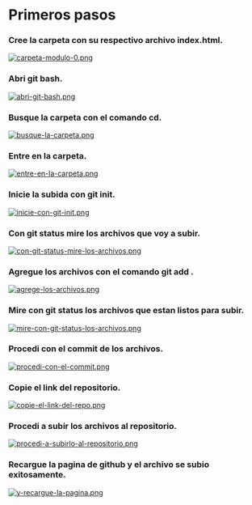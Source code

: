 # Primeros pasos
### Cree la carpeta con su respectivo archivo index.html. 
[![carpeta-modulo-0.png](https://i.postimg.cc/WpDyZKfd/carpeta-modulo-0.png)](https://postimg.cc/yWHn4fKK)
### Abri git bash. 
[![abri-git-bash.png](https://i.postimg.cc/J0nM3Qv1/abri-git-bash.png)](https://postimg.cc/N9W3BRQV)
### Busque la carpeta con el comando cd.
[![busque-la-carpeta.png](https://i.postimg.cc/4Nps6nFH/busque-la-carpeta.png)](https://postimg.cc/4m4DZ4GX)
### Entre en la carpeta.
[![entre-en-la-carpeta.png](https://i.postimg.cc/jSs0yc7B/entre-en-la-carpeta.png)](https://postimg.cc/MvrFSytY)
### Inicie la subida con git init. 
[![inicie-con-git-init.png](https://i.postimg.cc/y86tDdqH/inicie-con-git-init.png)](https://postimg.cc/RN8X8vVs)
### Con git status mire los archivos que voy a subir.
[![con-git-status-mire-los-archivos.png](https://i.postimg.cc/2j4KTvrY/con-git-status-mire-los-archivos.png)](https://postimg.cc/kDgsg22Y)
### Agregue los archivos con el comando git add . 
[![agrege-los-archivos.png](https://i.postimg.cc/FsTGnV6M/agrege-los-archivos.png)](https://postimg.cc/CzfjRkS7)
### Mire con git status los archivos que estan listos para subir.
[![mire-con-git-status-los-archivos.png](https://i.postimg.cc/3JN2W5Lq/mire-con-git-status-los-archivos.png)](https://postimg.cc/tY0smfGd)
### Procedi con el commit de los archivos. 
[![procedi-con-el-commit.png](https://i.postimg.cc/xC9z2WJt/procedi-con-el-commit.png)](https://postimg.cc/qtZRcDG3)
### Copie el link del repositorio.
[![copie-el-link-del-repo.png](https://i.postimg.cc/wMLMR2m7/copie-el-link-del-repo.png)](https://postimg.cc/T52fZrQ6)
### Procedi a subir los archivos al repositorio.  
[![procedi-a-subirlo-al-repositorio.png](https://i.postimg.cc/PxnBrMT6/procedi-a-subirlo-al-repositorio.png)](https://postimg.cc/xkgs6MkH)
### Recargue la pagina de github y el archivo se subio exitosamente.
[![y-recargue-la-pagina.png](https://i.postimg.cc/LsLb7ZLj/y-recargue-la-pagina.png)](https://postimg.cc/GB3KTtMp)
